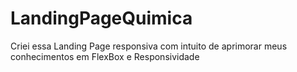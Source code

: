 # LandingPageQuimica
Criei essa Landing Page responsiva com intuito de aprimorar meus conhecimentos em FlexBox e Responsividade

